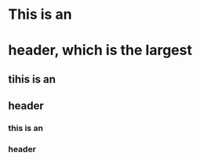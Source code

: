 # This is an <h1> header, which is the largest

## tihis is an <h2> header

### this is an <h3> header
